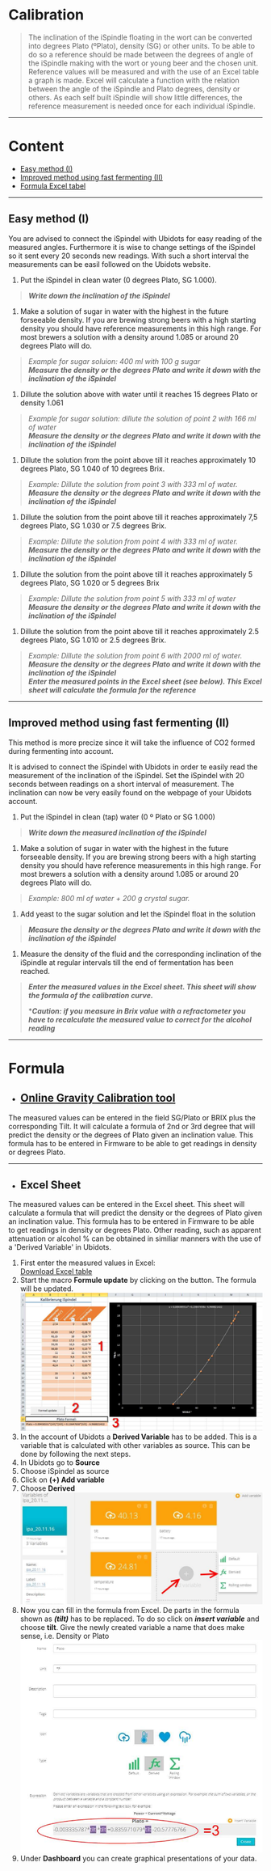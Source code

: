 # Calibration

>The inclination of the iSpindle floating in the wort can be converted into degrees Plato (ºPlato), density (SG) or other units. To be able to do so a reference should be made between the degrees of angle of the iSpindle making with the wort or young beer and the chosen unit. Reference values will be measured and with the use of an Excel table a graph is made. Excel will calculate a function with the relation between the angle of the iSpindle and  Plato degrees, density or others. As each self built iSpindle will show little differences, the reference measurement is needed once for each individual iSpindle. 

***

# Content
- [Easy method (I)](#easy-method-(I))
- [Improved method using fast fermenting (II)](#improved-method-using-fast-fermenting-(II))
- [Formula Excel tabel](#formula)

***

## Easy method (I)

You are advised to connect the iSpindel with Ubidots for easy reading of the measured angles. Furthermore it is wise to change settings of the iSpindel so it sent every 20 seconds new readings. With such a short interval the measurements can be easil followed on the Ubidots website.

1. Put the iSpindel in clean water (0 degrees Plato, SG 1.000).   
> ***Write down the inclination of the iSpindel***

1. Make a solution of sugar in water with the highest in the future forseeable density. If you are brewing strong beers with a high starting density you should have reference measurements in this high range. For most brewers a solution with a density around 1.085 or around 20 degrees Plato will do.      
> *Example for sugar soluion: 400 ml with 100 g sugar*     
> ***Measure the density or the degrees Plato and write it down with the inclination of the iSpindel***

1. Dillute the solution above with water until it reaches 15 degrees Plato or density 1.061       
>*Example for sugar solution: dillute the solution of point 2 with 166 ml of water*     
>***Measure the density or the degrees Plato and write it down with the inclination of the iSpindel***        

1. Dillute the solution from the point above till it reaches approximately 10 degrees Plato, SG 1.040 of 10 degrees Brix.       
>*Example: Dillute the solution from point 3 with 333 ml of water.*        
>***Measure the density or the degrees Plato and write it down with the inclination of the iSpindel***     

1. Dillute the solution from the point above till it reaches approximately 7,5 degrees Plato, SG 1.030 or 7.5 degrees Brix.
>*Example: Dillute the solution from point 4 with 333 ml of water.*        
>***Measure the density or the degrees Plato and write it down with the inclination of the iSpindel***     

1. Dillute the solution from the point above till it reaches approximately 5 degrees Plato, SG 1.020 or 5 degrees Brix
>*Example: Dillute the solution from point 5 with 333 ml of water*        
>***Measure the density or the degrees Plato and write it down with the inclination of the iSpindel***   

1. Dillute the solution from the point above till it reaches approximately 2.5 degrees Plato, SG 1.010 or 2.5 degrees Brix.     
>*Example: Dillute the solution from point 6 with 2000 ml of water.*      
>***Measure the density or the degrees Plato and write it down with the inclination of the iSpindel        
>Enter the measured points in the Excel sheet (see below). This Excel sheet will calculate the formula for the reference***

***
 
## Improved method using fast fermenting (II)

This method is more precize since it will take the influence of CO2 formed during fermenting into account.

It is advised to connect the iSpindel with Ubidots in order te easily read the measurement of the inclination of the iSpindel. Set the iSpindel with 20 seconds between readings on a short interval of measurement. The inclination can now be very easily found on the webpage of your Ubidots account.

1. Put the iSpindel in clean (tap) water (0 º Plato or SG 1.000)      
>***Write down the measured inclination of the iSpindel***

1. Make a solution of sugar in water with the highest in the future forseeable density. If you are brewing strong beers with a high starting density you should have reference measurements in this high range. For most brewers a solution with a density around 1.085 or around 20 degrees Plato will do.     
>*Example: 800 ml of water + 200 g crystal sugar.*

1. Add yeast to the sugar solution and let the iSpindel float in the solution         
>***Measure the density or the degrees Plato and write it down with the inclination of the iSpindel***

1. Measure the density of the fluid and the corresponding inclination of the iSpindle at regular intervals till the end of fermentation has been reached.      
>***Enter the measured values in the Excel sheet. This sheet will show the formula of the calibration curve.***     
>
>****Caution: if you measure in Brix value with a refractometer you have to recalculate the measured value to correct for the alcohol reading*** 

***

# Formula

- ## [Online Gravity Calibration tool](https://universam1.github.io/iSpindel/tools/calibration/calibration.htm)

The measured values can be entered in the field SG/Plato or BRIX plus the corresponding Tilt. It will calculate a formula of 2nd or 3rd degree that will predict the density or the degrees of Plato given an inclination value. This formula has to be entered in Firmware to be able to get readings in density or degrees Plato.

***

- ## Excel Sheet

The measured values can be entered in the Excel sheet. This sheet will calculate a formula that will predict the density or the degrees of Plato given an inclination value. This formula has to be entered in Firmware to be able to get readings in density or degrees Plato.
Other reading, such as apparent attenuation or alcohol % can be obtained in similiar manners with the use of a 'Derived Variable' in Ubidots.

1. First enter the measured values in Excel:    
[Download Excel table](https://github.com/universam1/iSpindel/blob/master/docs/Kalibrierung.xlsm)
2. Start the macro **Formule update** by clicking on the button. The formula will be updated.     
![Excelcalc](/pics/Excelcalc.jpg)
3. In the account of Ubidots a **Derived Variable** has to be added. This is a variable that is calculated with other variables as source. This can be done by following the next steps.
4. In Ubidots go to **Source**
5. Choose iSpindel as source
6. Click on **(+) Add variable** 
7. Choose **Derived**      
![Derived](/pics/Ubiderived.jpg)
8. Now you can fill in the formula from Excel. De parts in the formula shown as ***(tilt)*** has to be replaced. To do so click on ***insert variable*** and choose **tilt**. Give the newly created variable a name that does make sense, i.e. Density or Plato     
![Ubiplato](/pics/Ubiplato.jpg)
9. Under **Dashboard** you can create graphical presentations of your data.
